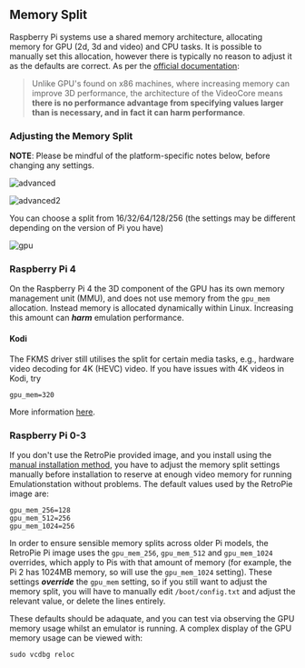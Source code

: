 ## Memory Split

Raspberry Pi systems use a shared memory architecture, allocating memory for GPU (2d, 3d and video) and CPU tasks. It is possible to manually set this allocation, however there is typically no reason to adjust it as the defaults are correct. As per the [official documentation](https://www.raspberrypi.org/documentation/configuration/config-txt/memory.md):
> Unlike GPU's found on x86 machines, where increasing memory can improve 3D performance, the architecture of the VideoCore means **there is no performance advantage from specifying values larger than is necessary, and in fact it can harm performance**.

### Adjusting the Memory Split

**NOTE**: Please be mindful of the platform-specific notes below, before changing any settings.

![advanced](https://cloud.githubusercontent.com/assets/10035308/10713851/061f690e-7a93-11e5-9ed1-86981e7c9325.png)

![advanced2](https://cloud.githubusercontent.com/assets/10035308/10713853/290b82cc-7a93-11e5-92ec-0b94aaa60185.png)

You can choose a split from 16/32/64/128/256 (the settings may be different depending on the version of Pi you have)

![gpu](https://cloud.githubusercontent.com/assets/10035308/10713855/53c539b8-7a93-11e5-9016-2117e8a890ad.png)

### Raspberry Pi 4

On the Raspberry Pi 4 the 3D component of the GPU has its own memory management unit (MMU), and does not use memory from the `gpu_mem` allocation. Instead memory is allocated dynamically within Linux. Increasing this amount can ***harm*** emulation performance.

#### Kodi

The FKMS driver still utilises the split for certain media tasks, e.g., hardware video decoding for 4K (HEVC) video. If you have issues with 4K videos in Kodi, try
~~~~
gpu_mem=320
~~~~
More information [here](raspberrypi.org/forums/viewtopic.php?f=66&t=251645).

### Raspberry Pi 0-3

If you don't use the RetroPie provided image, and you install using the [manual installation method](Manual-Installation), you have to adjust the memory split settings manually before installation to reserve at enough video memory for running Emulationstation without problems. The default values used by the RetroPie image are:
~~~~
gpu_mem_256=128
gpu_mem_512=256
gpu_mem_1024=256
~~~~

In order to ensure sensible memory splits across older Pi models, the RetroPie Pi image uses the `gpu_mem_256`, `gpu_mem_512` and `gpu_mem_1024` overrides, which apply to Pis with that amount of memory (for example, the Pi 2 has 1024MB memory, so will use the `gpu_mem_1024` setting). These settings **_override_** the `gpu_mem` setting, so if you still want to adjust the memory split, you will have to manually edit `/boot/config.txt` and adjust the relevant value, or delete the lines entirely. 

These defaults should be adaquate, and you can test via observing the GPU memory usage whilst an emulator is running. A complex display of the GPU memory usage can be viewed with:
~~~
sudo vcdbg reloc
~~~

